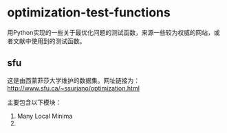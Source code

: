 # optimization-test-functions
用Python实现的一些关于最优化问题的测试函数，来源一些较为权威的网站，或者文献中使用到的测试函数。

## sfu
这是由西蒙菲莎大学维护的数据集。网址链接为：http://www.sfu.ca/~ssurjano/optimization.html

主要包含以下模块：  
1. Many Local Minima
2. 